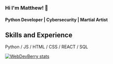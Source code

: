 ### Hi I'm Matthew! 👋
#### Python Developer | Cybersecurity | Martial Artist

## Skills and Experience

Python / JS / HTML / CSS / REACT / SQL






[![WebDevBerry stats](https://github-readme-stats.vercel.app/api?username=WebDevBerry)](https://github.com/WebDevBerry/github-readme-stats)
